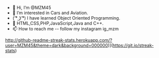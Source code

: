 - 👋 Hi, I’m @MZM45
- 👀 I’m interested in Cars and Aviation.
- ( ͡° ͜ʖ ͡°) I have learned Object Oriented Programming.
- 💞️ HTML,CSS,PHP,JavaScript,Java and C++.
- 📫 How to reach me -- follow my instagram ig_mzm

<!---
MZM45/MZM45 is a ✨ special ✨ repository because its `README.md` (this file) appears on your GitHub profile.
You can click the Preview link to take a look at your changes.
--->
http://github-readme-streak-stats.herokuapp.com/?user=MZM45&theme=dark&background=000000)](https://git.io/streak-stats)



